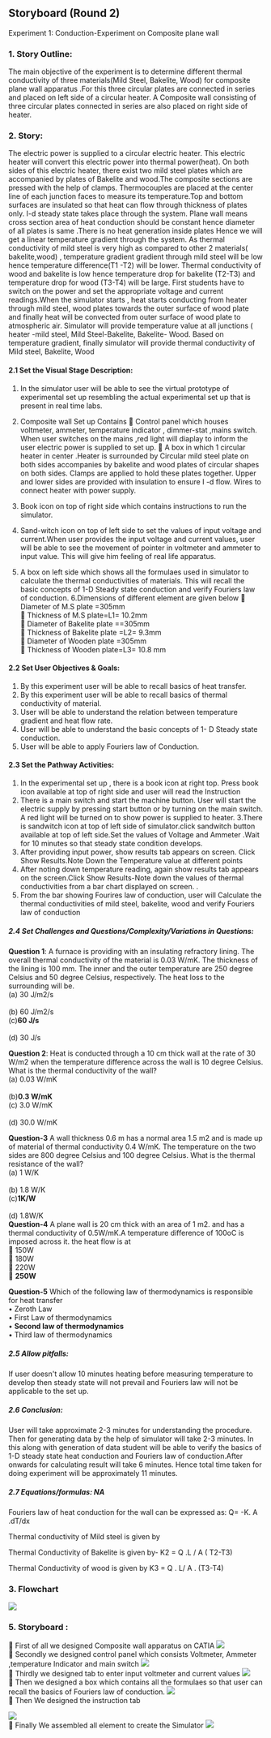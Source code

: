 ## Storyboard (Round 2)

Experiment 1: Conduction-Experiment on Composite plane wall

### 1. Story Outline:
The main objective of the experiment is to determine different thermal conductivity of three materials(Mild Steel, Bakelite, Wood) for composite plane wall apparatus .For this three circular plates are connected in series and placed on left side of a circular heater. A Composite wall consisting of three circular plates connected in series are also placed on right side of heater.

### 2. Story:
The electric power is supplied to a circular electric heater. This electric heater will convert this electric power into thermal power(heat). On both sides of this electric heater, there exist two mild steel plates which are accompanied by plates of Bakelite and wood.The composite sections are pressed with the help of clamps. Thermocouples are placed at the center line of each junction faces to measure its temperature.Top and bottom surfaces are insulated so that heat can flow through thickness of plates only. I-d steady state takes place through the system. 
Plane wall means  cross section area of heat conduction should be constant hence diameter of all plates is same .There is no heat generation inside plates Hence we will get a linear temperature gradient through the system. As thermal conductivity of mild steel is very high as compared to other 2 materials( bakelite,wood) , temperature gradient  gradient through mild steel will be low hence temperature difference(T1 -T2) will be lower. Thermal conductivity of wood and bakelite is low hence temperature drop for bakelite (T2-T3) and temperature drop for wood (T3-T4) will be large.
First students have to switch on the power and set the appropriate voltage and current readings.When the simulator starts , heat starts conducting from heater through mild steel, wood plates towards the outer surface of wood plate and finally heat will be convected from outer surface of wood plate to atmospheric air. Simulator will provide temperature value at all junctions ( heater -mild steel, Mild Steel-Bakelite, Bakelite- Wood. Based on temperature gradient, finally simulator will provide thermal conductivity of Mild steel, Bakelite, Wood

#### 2.1 Set the Visual Stage Description:
1. In the simulator user will be able to see the virtual prototype of experimental set up resembling the actual experimental set up that is present in real time labs.
2. Composite wall Set up Contains 
	Control panel which houses voltmeter, ammeter, temperature indicator , dimmer-stat ,mains switch. When user switches on the mains ,red light will diaplay to inform the user electric power is supplied to set up.
	A box in which 1 circular heater in center .Heater is surrounded by Circular mild steel plate on both sides accompanies by bakelite and wood plates of circular shapes on both sides. Clamps are applied to hold these plates together. Upper and lower sides are provided with insulation to ensure I -d flow. Wires to connect heater with power supply.
3.	Book icon on top of right side which contains instructions to run the simulator.
4.	Sand-witch icon on top of left side to set the values of input voltage and current.When user provides the input voltage and current values, user will be able to see the movement of pointer in voltmeter and ammeter to input value. This will give him feeling of real life apparatus.

5.	A box on left side which shows all the formulaes used in simulator to calculate the thermal conductivities of materials. This will recall the basic concepts of 1-D Steady state conduction and verify Fouriers law of conduction.
6.Dimensions of different element are given below
	Diameter of M.S plate =305mm                                   
	Thickness of M.S plate=L1= 10.2mm                                  
	Diameter of Bakelite plate ==305mm                            
	Thickness of Bakelite plate =L2= 9.3mm                          
	Diameter of Wooden plate =305mm                        
	Thickness of Wooden plate=L3= 10.8 mm 

#### 2.2 Set User Objectives & Goals:
1.	By this experiment user will be able to recall basics of heat transfer.
2.	By this experiment user will be able to recall basics of thermal conductivity of material.
3.	User will be able to understand the relation between temperature gradient and heat flow rate.
4.	User will be able to understand the basic concepts of 1- D Steady state conduction.
5.	User will be able to apply Fouriers law of Conduction.  

#### 2.3 Set the Pathway Activities:
1.  In the experimental set up , there is a book icon at right top. Press book icon available at top of right side and user will read the Instruction
2. There is a main switch and start the machine button. User will start the electric supply by pressing start button or by turning on the main switch. A red light will be turned on to show power is supplied to heater.
3.There is sandwitch icon at top of left side of simulator.click sandwitch button available at top of left side.Set the values of Voltage and Ammeter .Wait for 10 minutes so that steady state condition develops.
4. After providing input power, show results tab appears on screen. Click Show Results.Note Down the Temperature value at different points
5. After noting down temperature reading, again show results tab appears on the screen.Click Show Results-Note down the values of thermal conductivities from a  bar chart displayed on screen.  .
6. From the bar showing Fourires law of conduction, user will Calculate the thermal conductivities of mild steel, bakelite, wood and verify Fouriers law of conduction

##### 2.4 Set Challenges and Questions/Complexity/Variations in Questions:
<b>Question 1</b>: A furnace is providing with an insulating refractory lining. The overall thermal conductivity of the material is 0.03 W/mK. The thickness of the lining is 100 mm. The inner and the outer temperature are 250 degree Celsius and 50 degree Celsius, respectively. The heat loss to the surrounding will be.<br>
(a)	  30 J/m2/s<br>                                 
(b)   60 J/m2/s<br>
(c)<b>60 J/s</b><br>                                      
(d)	  30 J/s<br> 

<b>Question 2</b>: Heat is conducted through a 10 cm thick wall at the rate of 30 W/m2 when the temperature difference across the wall is 10 degree Celsius. What is the thermal conductivity of the wall?<br>
(a)	  0.03 W/mK<br>                         
(b)<b>0.3 W/mK</b><br>
(c)   3.0 W/mK<br>                          
(d)   30.0 W/mK<br>

<b>Question-3</b> A wall thickness 0.6 m has a normal area 1.5 m2 and is made up of material of thermal conductivity 0.4 W/mK. The temperature on the  two sides are 800 degree Celsius and 100 degree Celsius. What is the thermal resistance of the wall?<br>
(a)	  1 W/K<br>                                          
(b)	  1.8 W/K<br>
(c)<b>1K/W</b><br>                                            
(d)   1.8W/K <br>
<b>Question-4</b> A plane wall is 20 cm thick with an area of 1 m2. and has a thermal conductivity of 0.5W/mK.A temperature difference of 100oC is imposed across it. the heat flow is at<br>
	   150W<br>
	   180W<br>
	   220W<br>
	<b>250W</b><br>

<b>Question-5</b> Which of the following law of thermodynamics is responsible for heat transfer<br>
•	   Zeroth Law<br>
•	   First Law of thermodynamics<br>
•	<b>Second law of thermodynamics</b><br>
•	   Third law of thermodynamics<br>

##### 2.5 Allow pitfalls:
If user doesn't allow 10 minutes heating before measuring temperature to develop then steady state will not prevail and Fouriers law will not be applicable to the set up.

##### 2.6 Conclusion:
User will take approximate 2-3 minutes for understanding the procedure. Then for generating data by the help of simulator will take 2-3 minutes. In this along with generation of data student will be able to verify the basics of 1-D steady state heat conduction and  Fouriers law of conduction.After onwards for calculating result will take 6 minutes. Hence total time taken for doing experiment will be approximately 11 minutes.

##### 2.7 Equations/formulas: NA
Fouriers law of heat conduction for the wall can be expressed as:
Q= -K. A .dT/dx 

Thermal conductivity of Mild steel is given by
 
Thermal Conductivity of Bakelite is given by-
K2 = Q .L / A ( T2-T3)

Thermal Conductivity of wood is given by
K3 = Q . L/ A . (T3-T4)

### 3. Flowchart 
<img src="https://i.ibb.co/8sHztwn/Whats-App-Image-2020-09-18-at-2-29-16-PM.jpg"><br>

### 5. Storyboard :
	First of all we designed Composite wall apparatus on CATIA
<img src="https://i.ibb.co/QDZmd4p/Whats-App-Image-2020-09-18-at-2-28-51-PM-6.jpg"><br>
	Secondly we designed control panel which consists Voltmeter, Ammeter ,temperature Indicator and main switch
<img src="https://i.ibb.co/ZczVcSL/Whats-App-Image-2020-09-18-at-2-28-51-PM-4.jpg"><br>
	Thirdly we designed tab to enter input voltmeter and current values
<img src="https://i.ibb.co/jVH0Mtx/Whats-App-Image-2020-09-18-at-2-28-51-PM-3.jpg"><br>
	Then we designed a box which contains all the formulaes so that user can recall the basics of Fouriers law of conduction.
<img src="https://i.ibb.co/Mk94WGF/Whats-App-Image-2020-09-18-at-2-28-51-PM-2.jpg"><br> 
	Then We designed the instruction tab

<img src="https://i.ibb.co/HTd0B2T/Whats-App-Image-2020-09-18-at-2-28-51-PM-1.jpg"><br>
	Finally We assembled all element to create the Simulator
<img src="https://i.ibb.co/RvbzzCH/Whats-App-Image-2020-09-18-at-2-28-51-PM.jpg"><br>

